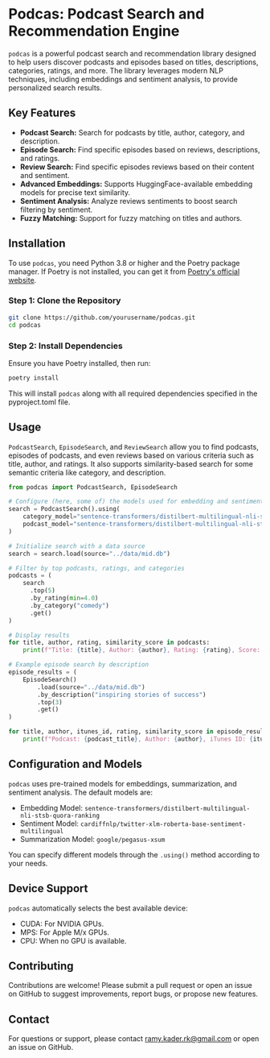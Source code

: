 # Podcas: Podcast Search and Recommendation Engine

`podcas` is a powerful podcast search and recommendation library designed to help users discover podcasts and episodes based on titles, descriptions, categories, ratings, and more. The library leverages modern NLP techniques, including embeddings and sentiment analysis, to provide personalized search results.

## Key Features

- **Podcast Search:** Search for podcasts by title, author, category, and description.
- **Episode Search:** Find specific episodes based on reviews, descriptions, and ratings.
- **Review Search:** Find specific episodes reviews based on their content and sentiment.
- **Advanced Embeddings:** Supports HuggingFace-available embedding models for precise text similarity.
- **Sentiment Analysis:** Analyze reviews sentiments to boost search filtering by sentiment.
- **Fuzzy Matching:** Support for fuzzy matching on titles and authors.

## Installation

To use `podcas`, you need Python 3.8 or higher and the Poetry package manager. If Poetry is not installed, you can get it from [Poetry's official website](https://python-poetry.org/docs/#installation).

### Step 1: Clone the Repository
```bash
git clone https://github.com/yourusername/podcas.git
cd podcas
```

### Step 2: Install Dependencies
Ensure you have Poetry installed, then run:
```bash
poetry install
```
This will install `podcas` along with all required dependencies specified in the pyproject.toml file.

## Usage
`PodcastSearch`, `EpisodeSearch`, and `ReviewSearch` allow you to find podcasts, episodes of podcasts, and even reviews based on various criteria such as title, author, and ratings. It also supports similarity-based search for some semantic criteria like category, and description.
```python
from podcas import PodcastSearch, EpisodeSearch

# Configure (here, some of) the models used for embedding and sentiment analysis
search = PodcastSearch().using(
    category_model="sentence-transformers/distilbert-multilingual-nli-stsb-quora-ranking",
    podcast_model="sentence-transformers/distilbert-multilingual-nli-stsb-quora-ranking"
)

# Initialize search with a data source
search = search.load(source="../data/mid.db")

# Filter by top podcasts, ratings, and categories
podcasts = (
    search
      .top(5)
      .by_rating(min=4.0)
      .by_category("comedy")
      .get()
)

# Display results
for title, author, rating, similarity_score in podcasts:
    print(f"Title: {title}, Author: {author}, Rating: {rating}, Score: {similarity_score}")

# Example episode search by description
episode_results = (
    EpisodeSearch()
        .load(source="../data/mid.db")
        .by_description("inspiring stories of success")
        .top(3)
        .get()
)

for title, author, itunes_id, rating, similarity_score in episode_results:
    print(f"Podcast: {podcast_title}, Author: {author}, iTunes ID: {itunes_id}, Rating: {rating}, Score: {similarity_score}")
```

## Configuration and Models
`podcas` uses pre-trained models for embeddings, summarization, and sentiment analysis. The default models are:
- Embedding Model: `sentence-transformers/distilbert-multilingual-nli-stsb-quora-ranking`
- Sentiment Model: `cardiffnlp/twitter-xlm-roberta-base-sentiment-multilingual`
- Summarization Model: `google/pegasus-xsum`

You can specify different models through the `.using()` method according to your needs.

## Device Support
`podcas` automatically selects the best available device:
- CUDA: For NVIDIA GPUs.
- MPS: For Apple M/x GPUs.
- CPU: When no GPU is available.

## Contributing
Contributions are welcome! Please submit a pull request or open an issue on GitHub to suggest improvements, report bugs, or propose new features.

## Contact
For questions or support, please contact ramy.kader.rk@gmail.com or open an issue on GitHub.

